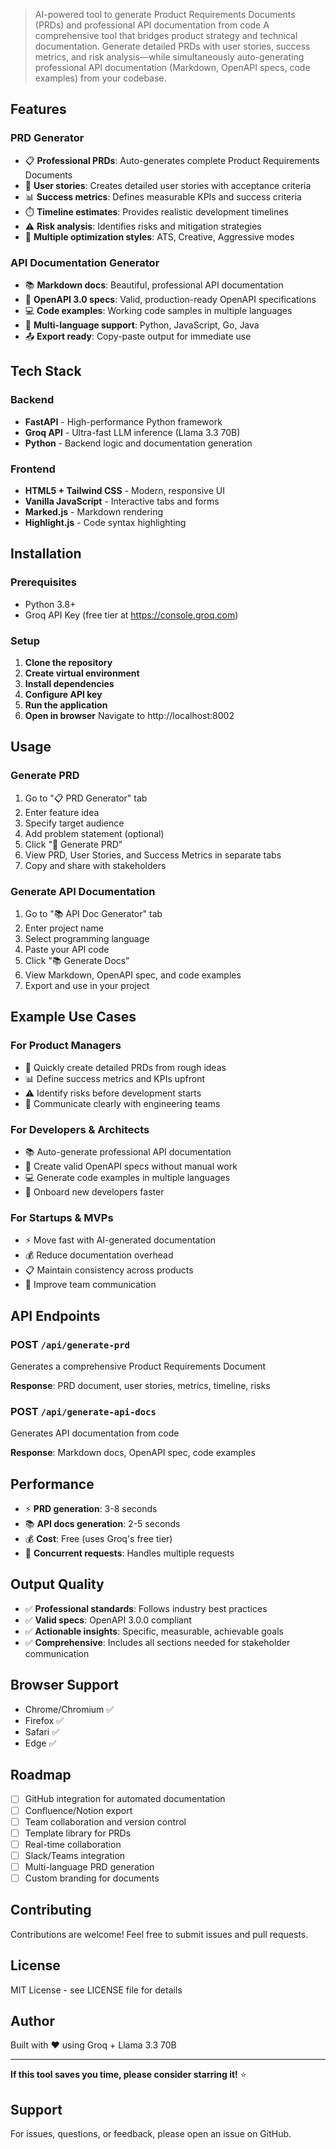 > AI-powered tool to generate Product Requirements Documents (PRDs) and professional API documentation from code
A comprehensive tool that bridges product strategy and technical documentation. Generate detailed PRDs with user stories, success metrics, and risk analysis—while simultaneously auto-generating professional API documentation (Markdown, OpenAPI specs, code examples) from your codebase.
## Features

### PRD Generator
- 📋 **Professional PRDs**: Auto-generates complete Product Requirements Documents
- 👤 **User stories**: Creates detailed user stories with acceptance criteria
- 📊 **Success metrics**: Defines measurable KPIs and success criteria
- ⏱️ **Timeline estimates**: Provides realistic development timelines
- ⚠️ **Risk analysis**: Identifies risks and mitigation strategies
- 🎨 **Multiple optimization styles**: ATS, Creative, Aggressive modes

### API Documentation Generator
- 📚 **Markdown docs**: Beautiful, professional API documentation
- 🔗 **OpenAPI 3.0 specs**: Valid, production-ready OpenAPI specifications
- 💻 **Code examples**: Working code samples in multiple languages
- 🔧 **Multi-language support**: Python, JavaScript, Go, Java
- 📤 **Export ready**: Copy-paste output for immediate use

## Tech Stack

### Backend
- **FastAPI** - High-performance Python framework
- **Groq API** - Ultra-fast LLM inference (Llama 3.3 70B)
- **Python** - Backend logic and documentation generation

### Frontend
- **HTML5 + Tailwind CSS** - Modern, responsive UI
- **Vanilla JavaScript** - Interactive tabs and forms
- **Marked.js** - Markdown rendering
- **Highlight.js** - Code syntax highlighting

## Installation

### Prerequisites
- Python 3.8+
- Groq API Key (free tier at https://console.groq.com)
### Setup

1. **Clone the repository**
2. **Create virtual environment**
3. **Install dependencies**
4. **Configure API key**
5. **Run the application**
6. **Open in browser**
Navigate to http://localhost:8002

## Usage

### Generate PRD
1. Go to "📋 PRD Generator" tab
2. Enter feature idea
3. Specify target audience
4. Add problem statement (optional)
5. Click "🚀 Generate PRD"
6. View PRD, User Stories, and Success Metrics in separate tabs
7. Copy and share with stakeholders

### Generate API Documentation
1. Go to "📚 API Doc Generator" tab
2. Enter project name
3. Select programming language
4. Paste your API code
5. Click "📚 Generate Docs"
6. View Markdown, OpenAPI spec, and code examples
7. Export and use in your project

## Example Use Cases

### For Product Managers
- 📝 Quickly create detailed PRDs from rough ideas
- 📊 Define success metrics and KPIs upfront
- ⚠️ Identify risks before development starts
- 👥 Communicate clearly with engineering teams

### For Developers & Architects
- 📚 Auto-generate professional API documentation
- 🔗 Create valid OpenAPI specs without manual work
- 💻 Generate code examples in multiple languages
- 🚀 Onboard new developers faster

### For Startups & MVPs
- ⚡ Move fast with AI-generated documentation
- 💰 Reduce documentation overhead
- 📋 Maintain consistency across products
- 🤝 Improve team communication

## API Endpoints

### POST `/api/generate-prd`
Generates a comprehensive Product Requirements Document

**Response**: PRD document, user stories, metrics, timeline, risks

### POST `/api/generate-api-docs`
Generates API documentation from code

**Response**: Markdown docs, OpenAPI spec, code examples

## Performance

- ⚡ **PRD generation**: 3-8 seconds
- 📚 **API docs generation**: 2-5 seconds
- 💰 **Cost**: Free (uses Groq's free tier)
- 🔄 **Concurrent requests**: Handles multiple requests

## Output Quality

- ✅ **Professional standards**: Follows industry best practices
- ✅ **Valid specs**: OpenAPI 3.0.0 compliant
- ✅ **Actionable insights**: Specific, measurable, achievable goals
- ✅ **Comprehensive**: Includes all sections needed for stakeholder communication

## Browser Support

- Chrome/Chromium ✅
- Firefox ✅
- Safari ✅
- Edge ✅

## Roadmap

- [ ] GitHub integration for automated documentation
- [ ] Confluence/Notion export
- [ ] Team collaboration and version control
- [ ] Template library for PRDs
- [ ] Real-time collaboration
- [ ] Slack/Teams integration
- [ ] Multi-language PRD generation
- [ ] Custom branding for documents

## Contributing

Contributions are welcome! Feel free to submit issues and pull requests.

## License

MIT License - see LICENSE file for details

## Author

Built with ❤️ using Groq + Llama 3.3 70B

---

**If this tool saves you time, please consider starring it!** ⭐

## Support

For issues, questions, or feedback, please open an issue on GitHub.



